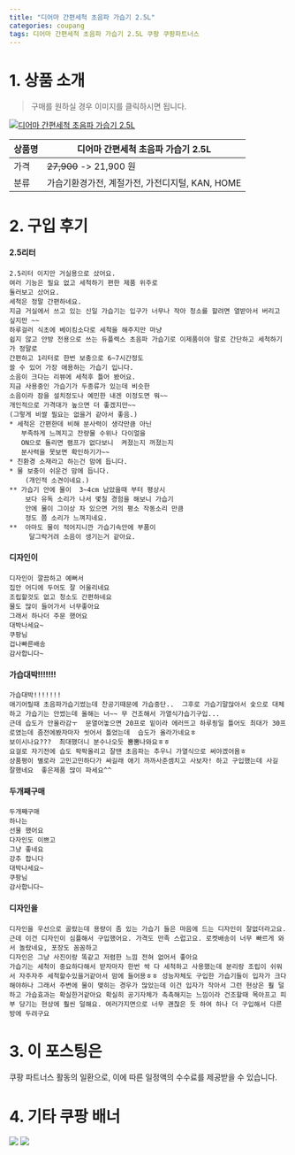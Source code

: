 ```yaml
---
title: "디어마 간편세척 초음파 가습기 2.5L"
categories: coupang
tags: 디어마 간편세척 초음파 가습기 2.5L 쿠팡 쿠팡파트너스
---
```

# 1. 상품 소개
> 구매를 원하실 경우 이미지를 클릭하시면 됩니다.

[![디어마 간편세척 초음파 가습기 2.5L](https://static.coupangcdn.com/image/affiliate/banner/dbe27f465de60399dc799fa973609503@2x.jpg)](https://coupa.ng/bOZfdo)

상품명 | 디어마 간편세척 초음파 가습기 2.5L
-------|-------
가격 | ~~27,900~~ -> 21,900 원
분류 | 가습기환경가전, 계절가전, 가전디지털, KAN, HOME

# 2. 구입 후기

####    2.5리터
    2.5리터 이지만 거실용으로 샀어요.
    여러 기능은 필요 없고 세척하기 편한 제품 위주로
    둘러보고 샀어요.
    세척은 정말 간편하네요.
    지금 거실에서 쓰고 있는 신일 가습기는 입구가 너무나 작아 청소를 할려면 열받아서 버리고 싶지만 ~~
    하루걸러 식초에 베이킹소다로 세척을 해주지만 마냥
    쉽지 않고 안방 전용으로 쓰는 듀플렉스 초음파 가습기로 이제품이야 말로 간단하고 세척하기가 정말로
    간편하고 1리터로 한번 보충으로 6~7시간정도 
    쓸 수 있어 가장 애용하는 가습기 입니다.
    소음이 크다는 리뷰에 세척후 틀어 봤어요.
    지금 사용중인 가습기가 두종류가 있는데 비슷한
    소음이라 잠을 설치정도나 예민한 내겐 이정도면 뭐~~
    개인적으로 가격대가 높으면 더 좋겠지만~~
    (그렇게 비쌀 필요는 없을거 같아서 좋음.)
    * 세척은 간편한데 비해 분사력이 생각만큼 아닌
       부족하게 느껴지고 잔량물 수위나 다이얼을 
       ON으로 돌리면 램프가 없다보니  켜졌는지 꺼졌는지
       분사력을 못보면 확인하기가~~
    * 친환경 소재라고 하는건 맘에 듭니다.
    * 물 보충이 쉬운건 맘에 듭니다.
        (개인적 소견이네요.)
    ** 가습기 안에 물이  3~4cm 남았을때 부터 평상시
        보다 유독 소리가 나서 몇칠 경험을 해보니 가습기
        안에 물이 그이상 차 있으면 거의 평소 작동소리 만큼
        정도 쯤 소리가 느껴지네요.
    **  아마도 물이 적어지니깐 가습기속안에 부품이
         달그락거려 소음이 생기는거 같아요.

####    디자인이
    디자인이 깔끔하고 예뻐서
    집안 어디에 두어도 잘 어울리네요
    조립할것도 없고 청소도 간편하네요
    물도 많이 들어가서 너무좋아요
    그래서 하나더 주문 했어요
    대박나세요~
    쿠팡님
    겁나빠른배송
    감사합니다~

####    가습대박!!!!!!!

    가습대박!!!!!!!
    애기어릴때 초음파가습기썼는데 찬공기때문에 가습중단..  그후로 가습기말많아서 숯으로 대체하고 가습기는 안썼는데 올해는 너~~ 무 건조해서 가열식가습기구입...
    근데 습도가 안올라감ㅜ  문열어놓으면 20프로 밑이라 에러뜨고 하루죙일 틀어도 최대가 30프로였는데 좀전에봤자마자 씻어서 틀었는데  습도가 올라가네요ㅎ
    보이시나요???  최대했더니 분수나오듯 뿜뿜나와요ㅎㅎ 
    요걸로 자기전에 습도 팍팍올리고 잘땐 초음파는 추우니 가열식으로 써야겠어욤ㅎ
    상품평이 별로라 고민고민하다가 싸길래 애기 까까사준셈치고 사보자! 하고 구입했는데 사길 잘했네요  좋은제품 많이 파세요^^

####    두개째구매

    두개째구매
    하나는
    선물 했어요
    다자인도 이쁘고
    그냥 좋네요
    강추 합니다
    대박나세요~
    쿠팡님
    감사합니다~

####    디자인을
    디자인을 우선으로 골랐는데 용량이 좀 있는 가습기 들은 마음에 드는 디자인이 잘없더라고요. 근데 이건 디자인이 심플해서 구입했어요. 가격도 만족 스럽고요. 로켓배송이 너무 빠르게 와서 놀랐네요, 포장도 꼼꼼하고
    디자인은 그냥 사진이랑 똑같고 저렴한 느낌 전혀 없어서 좋아요 
    가습기는 세척이 중요하다해서 받자마자 한번 싹 다 세척하고 사용했는데 분리랑 조립이 쉬워서 자주자주 세척할수있을거같아서 맘에 들어용ㅎㅎ 성능자체도 구입한 가습기들이 입자가 크다해야하나 그래서 주변에 물이 맺히는 경우가 많았는데 이건 입자가 작아서 그런 현상은 훨 덜 하고 가습효과는 확실한거같아요 확실히 공기자체가 촉촉해지는 느낌이라 건조할때 목아프고 피부 당기는 현상에 훨씬 덜해요. 여러가지면으로 너무 괜찮은 듯 하여 하나 더 구입해서 다른방에 두려구요

# 3. 이 포스팅은
쿠팡 파트너스 활동의 일환으로, 이에 따른 일정액의 수수료를 제공받을 수 있습니다.

# 4. 기타 쿠팡 배너
[![](https://ads-partners.coupang.com/banners/404218?subId=&traceId=V0-301-bae0f72e5e59e45f-I404218&w=728&h=90)](https://coupa.ng/bOXH5d)
[![](https://ads-partners.coupang.com/banners/404240?subId=&traceId=V0-301-371ae01f4226dec2-I404240&w=728&h=90)](https://coupa.ng/bOXIeg)

